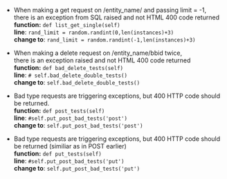 + When making a get request on /entity_name/ and passing limit = -1,  
there is an exception from SQL raised and not HTML 400 code returned   
**function:** 
```def list_get_single(self)```  
**line**: ```rand_limit = random.randint(0,len(instances)+3)```  
**change to**: ```rand_limit = random.randint(-1,len(instances)+3)```


+ When making a delete request on /entity_name/bbid twice,  
there is an exception raised and not HTML 400 code returned   
**function:** 
```def bad_delete_tests(self)```  
**line**: ```# self.bad_delete_double_tests()```  
**change to**: ```self.bad_delete_double_tests()```  


+ Bad type requests are triggering exceptions, but 400 HTTP code should be returned.  
**function:** 
```def post_tests(self)```  
**line**: ``` #self.put_post_bad_tests('post') ```  
**change to**: ``` self.put_post_bad_tests('post') ```  


+ Bad type requests are triggering exceptions, but 400 HTTP code should be returned (similiar as in POST earlier)  
**function:** 
```def put_tests(self)```  
**line**: ``` #self.put_post_bad_tests('put') ```  
**change to**: ``` self.put_post_bad_tests('put') ```  



